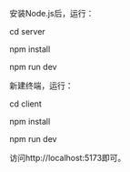 安装Node.js后，运行：

cd server

npm install

npm run dev

新建终端，运行：

cd client

npm install

npm run dev

访问http://localhost:5173即可。